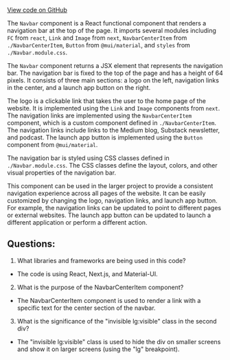 [View code on GitHub](https://github.com/mrgnlabs/mrgn-ts/apps/marginfi-landing-page/src/components/Navbar/Navbar.tsx)

The `Navbar` component is a React functional component that renders a navigation bar at the top of the page. It imports several modules including `FC` from `react`, `Link` and `Image` from `next`, `NavbarCenterItem` from `./NavbarCenterItem`, `Button` from `@mui/material`, and `styles` from `./Navbar.module.css`.

The `Navbar` component returns a JSX element that represents the navigation bar. The navigation bar is fixed to the top of the page and has a height of 64 pixels. It consists of three main sections: a logo on the left, navigation links in the center, and a launch app button on the right.

The logo is a clickable link that takes the user to the home page of the website. It is implemented using the `Link` and `Image` components from `next`. The navigation links are implemented using the `NavbarCenterItem` component, which is a custom component defined in `./NavbarCenterItem`. The navigation links include links to the Medium blog, Substack newsletter, and podcast. The launch app button is implemented using the `Button` component from `@mui/material`.

The navigation bar is styled using CSS classes defined in `./Navbar.module.css`. The CSS classes define the layout, colors, and other visual properties of the navigation bar.

This component can be used in the larger project to provide a consistent navigation experience across all pages of the website. It can be easily customized by changing the logo, navigation links, and launch app button. For example, the navigation links can be updated to point to different pages or external websites. The launch app button can be updated to launch a different application or perform a different action.

## Questions:

1.  What libraries and frameworks are being used in this code?

- The code is using React, Next.js, and Material-UI.

2. What is the purpose of the NavbarCenterItem component?

- The NavbarCenterItem component is used to render a link with a specific text for the center section of the navbar.

3. What is the significance of the "invisible lg:visible" class in the second div?

- The "invisible lg:visible" class is used to hide the div on smaller screens and show it on larger screens (using the "lg" breakpoint).
